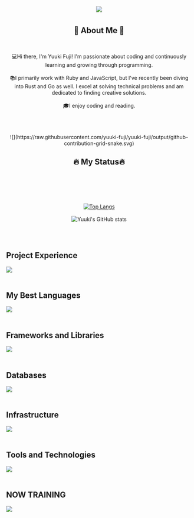 <h1 align="center">
  <a href="https://git.io/typing-svg">
    <img src="https://readme-typing-svg.herokuapp.com/?lines=Hello,+There!+👋;Nice+to+meet+you!&center=true&size=30">
  </a>
</h1>

<h2 align="center">🍰 About Me 🍰</h2>
<br />
<p align="center">
💻Hi there, I'm Yuuki Fuji! I'm passionate about coding and continuously learning and growing through programming.
<br /><br />
📚I primarily work with Ruby and JavaScript, but I've recently been diving into Rust and Go as well. I excel at solving technical problems and am dedicated to finding creative solutions.
<br /><br />
  🎓I enjoy coding and reading.
</p>

<br /><br />
<div align=center>
![](https://raw.githubusercontent.com/yuuki-fuji/yuuki-fuji/output/github-contribution-grid-snake.svg)
</div>
  
  
  <h2 align="center">🔥 My Status🔥</h2>
  <br /><br />
  <div align=center>
  
   <br /><br />
  [![Top Langs](https://github-readme-stats.vercel.app/api/top-langs/?username=yuuki-fuji&layout=compact&theme=onedark)](https://github.com/anuraghazra/github-readme-stats)
  <br /><br />
  ![Yuuki's GitHub stats](https://github-readme-stats.vercel.app/api?username=yuuki-fuji&show_icons=true&theme=onedark)

  </div>
  <br /><br />

## Project Experience
<img src="https://skillicons.dev/icons?i=ruby,js,typescript,cs,php,next,react,laravel,vue,nodejs" /> <br /><br />

## My Best Languages
<img src="https://skillicons.dev/icons?i=ruby,rust,tailwind" /> <br /><br />

## Frameworks and Libraries
<img src="https://skillicons.dev/icons?i=rails,laravel,cake" /> <br /><br />

## Databases
<img src="https://skillicons.dev/icons?i=mongodb,sqlite,mysql,postgres" /> <br /><br />

## Infrastructure
<img src="https://skillicons.dev/icons?i=aws,nginx,linux,ubuntu,arch" /> <br /><br />

## Tools and Technologies
<img src="https://skillicons.dev/icons?i=docker,github,vscode,postman" /> <br /><br />

## NOW TRAINING
<img src="https://skillicons.dev/icons?i=rust,go,bun,deno,python" /> <br /><br />
